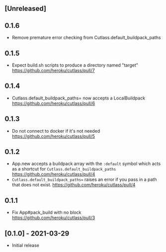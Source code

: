 ## [Unreleased]

## 0.1.6

- Remove premature error checking from Cutlass.default_buildpack_paths

## 0.1.5

- Expect build.sh scripts to produce a directory named "target" https://github.com/heroku/cutlass/pull/7

## 0.1.4

- Cutlass.default_buildpack_paths= now accepts a LocalBuildpack https://github.com/heroku/cutlass/pull/6

## 0.1.3

- Do not connect to docker if it's not needed https://github.com/heroku/cutlass/pull/5

## 0.1.2

- App.new accepts a buildpack array with the `:default` symbol which acts as a shortcut for `Cutlass.default_buildpack_paths` https://github.com/heroku/cutlass/pull/4
- `Cutlass.default_buildpack_paths=` raises an error if you pass in a path that does not exist. https://github.com/heroku/cutlass/pull/4

## 0.1.1

- Fix App#pack_build with no block https://github.com/heroku/cutlass/pull/3

## [0.1.0] - 2021-03-29

- Initial release
